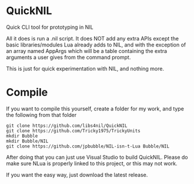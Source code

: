 # QuickNIL
Quick CLI tool for prototyping in NIL

All it does is run a .nil script.
It does NOT add any extra APIs except the basic libraries/modules Lua already adds to NIL, and with the exception of an array named AppArgs which will be a table containing the extra arguments a user gives from the command prompt.

This is just for quick experimentation with NIL, and nothing more.

# Compile

If you want to compile this yourself, create a folder for my work, and type the following from that folder

~~~shell
git clone https://github.com/libs4nil/QuickNIL
git clone https://github.com/Tricky1975/TrickyUnits
mkdir Bubble
mkdir Bubble/NIL
git clone https://github.com/jpbubble/NIL-isn-t-Lua Bubble/NIL
~~~
After doing that you can just use Visual Studio to build QuickNIL. Please do make sure NLua is properly linked to this project, or this may not work.

If you want the easy way, just download the latest release.
